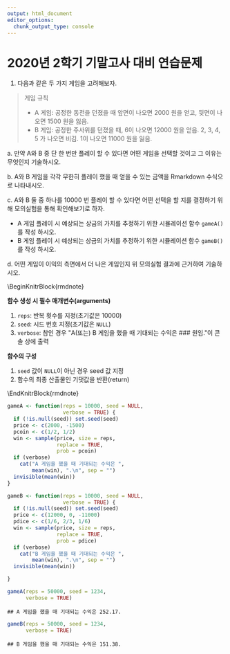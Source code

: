 ```yaml
---
output: html_document
editor_options: 
  chunk_output_type: console
---
```

# 2020년 2학기 기말고사 대비 연습문제


1. 다음과 같은 두 가지 게임을 고려해보자. 

> 게임 규칙
> 
>- A 게임: 공정한 동전을 던졌을 때 앞면이 나오면 2000 원을 얻고, 뒷면이 나오면 1500 원을 잃음.
>- B 게임: 공정한 주사위를 던졌을 때, 6이 나오면 12000 원을 얻음. 2, 3, 4, 5 가 나오면 비김. 1이 나오면 11000 원을 잃음. 


a. 만약 A와 B 중 단 한 번만 플레이 할 수 있다면 어떤 게임을 선택할 것이고 그 이유는 무엇인지 기술하시오.


b. A와 B 게임을 각각 무한히 플레이 했을 때 얻을 수 있는 금액을 Rmarkdown 수식으로 나타내시오. 


c. A와 B 둘 중 하나를 10000 번 플레이 할 수 있다면 어떤 선택을 할 지를 결정하기 위해 모의실험을 통해 확인해보기로 하자. 
   - A 게임 플레이 시 예상되는 상금의 가치를 추정하기 위한 시뮬레이션 함수 `gameA()`를 작성 하시오. 
   - B 게임 플레이 시 예상되는 상금의 가치를 추정하기 위한 시뮬레이션 함수 `gameB()`를 작성 하시오. 
   

d. 어떤 게임이 이익의 측면에서 더 나은 게임인지 위 모의실험 결과에 근거하여 기술하시오. 


\BeginKnitrBlock{rmdnote}<div class="rmdnote">**함수 생성 시 필수 매개변수(arguments)**

1. `reps`: 반복 횟수를 지정(초기값은 10000)
2. `seed`: 시드 번호 지정(초기값은 `NULL`)
3. `verbose`: 참인 경우 "A(또는) B 게임을 했을 때 기대되는 수익은 ### 원임."이 콘솔 상에 출력


**함수의 구성**

1. `seed` 값이 `NULL`이 아닌 경우 seed 값 지정
2. 함수의 최종 산출물인 기댓값을 반환(return)
</div>\EndKnitrBlock{rmdnote}

   


```r
gameA <- function(reps = 10000, seed = NULL, 
                  verbose = TRUE) {
  if (!is.null(seed)) set.seed(seed)
  price <- c(2000, -1500)
  pcoin <- c(1/2, 1/2)
  win <- sample(price, size = reps, 
                replace = TRUE, 
                prob = pcoin)
  if (verbose) 
    cat("A 게임을 했을 때 기대되는 수익은 ", 
        mean(win), ".\n", sep = "")
  invisible(mean(win))
}

gameB <- function(reps = 10000, seed = NULL, 
                  verbose = TRUE) {
  if (!is.null(seed)) set.seed(seed)
  price <- c(12000, 0, -11000)
  pdice <- c(1/6, 2/3, 1/6)
  win <- sample(price, size = reps, 
                replace = TRUE, 
                prob = pdice)
  if (verbose) 
    cat("B 게임을 했을 때 기대되는 수익은 ", 
        mean(win), ".\n", sep = "")
  invisible(mean(win))

}

gameA(reps = 50000, seed = 1234, 
      verbose = TRUE)
```

```
## A 게임을 했을 때 기대되는 수익은 252.17.
```

```r
gameB(reps = 50000, seed = 1234, 
      verbose = TRUE)
```

```
## B 게임을 했을 때 기대되는 수익은 151.38.
```



   
